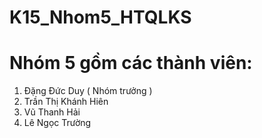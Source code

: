# K15_Nhom5_HTQLKS
# Nhóm 5 gồm các thành viên: 
1. Đặng Đức Duy ( Nhóm trưởng )
2. Trần Thị Khánh Hiên
3. Vũ Thanh Hải
4. Lê Ngọc Trường
